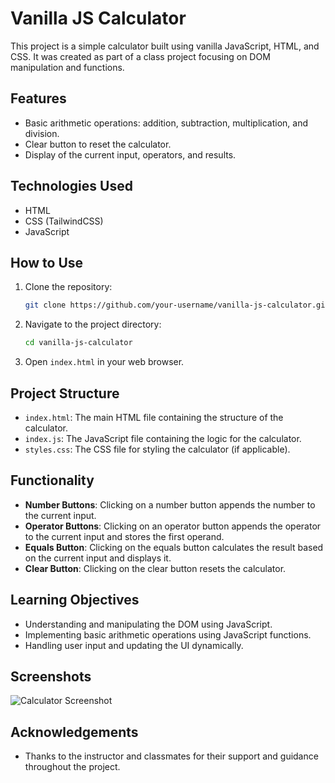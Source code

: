 # Vanilla JS Calculator

This project is a simple calculator built using vanilla JavaScript, HTML, and CSS. It was created as part of a class project focusing on DOM manipulation and functions.

## Features

- Basic arithmetic operations: addition, subtraction, multiplication, and division.
- Clear button to reset the calculator.
- Display of the current input, operators, and results.

## Technologies Used

- HTML
- CSS (TailwindCSS)
- JavaScript

## How to Use

1. Clone the repository:
    ```bash
    git clone https://github.com/your-username/vanilla-js-calculator.git
    ```
2. Navigate to the project directory:
    ```bash
    cd vanilla-js-calculator
    ```
3. Open `index.html` in your web browser.

## Project Structure

- `index.html`: The main HTML file containing the structure of the calculator.
- `index.js`: The JavaScript file containing the logic for the calculator.
- `styles.css`: The CSS file for styling the calculator (if applicable).

## Functionality

- **Number Buttons**: Clicking on a number button appends the number to the current input.
- **Operator Buttons**: Clicking on an operator button appends the operator to the current input and stores the first operand.
- **Equals Button**: Clicking on the equals button calculates the result based on the current input and displays it.
- **Clear Button**: Clicking on the clear button resets the calculator.

## Learning Objectives

- Understanding and manipulating the DOM using JavaScript.
- Implementing basic arithmetic operations using JavaScript functions.
- Handling user input and updating the UI dynamically.

## Screenshots

![Calculator Screenshot](screenshot.png)

## Acknowledgements

- Thanks to the instructor and classmates for their support and guidance throughout the project.